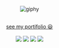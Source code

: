 <div align="center"> 
  
  ![giphy](https://github.com/roberiof/roberiof/assets/107323497/6089ccfd-73ee-46da-a662-5e43f94a8e18)

</div>

<br>

<div align="center">
  <a href="https://www.linkedin.com/in/roberiof/" target="_blank" > see my portifolio 😃 </a> 
</div>

<br>

<div align="center"> 
  <a href="https://www.linkedin.com/in/roberiof/" target="_blank"><img src="https://img.shields.io/badge/-LinkedIn-%230077B5?style=for-the-badge&logo=linkedin&logoColor=white" target="_blank"></a> 
  <a href="https://medium.com/@roberiof" target="_blank"><img src="https://img.shields.io/badge/Medium-12100E?style=for-the-badge&logo=medium&logoColor=white" target="_blank"></a>
  <a href = "mailto:arbof@cin.ufpe.br"><img src="https://img.shields.io/badge/Gmail-D14836?style=for-the-badge&logo=gmail&logoColor=white" target="_blank"></a>
  <a href = "https://wa.me/5588999620850"><img src="https://img.shields.io/badge/WhatsApp-25D366?style=for-the-badge&logo=whatsapp&logoColor=white" target="_blank"></a>
</div>
